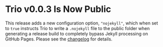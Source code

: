 <!--
template: article.html
title: Trio v0.0.3 Released
appendToTarget: true
category: development
callback: showCurrentPageInHeader
activeHeaderItem: 3
-->

# Trio v0.0.3 Is Now Public

This release adds a new configuration option, `"nojekyll"`, which when set to `true` instructs Trio to write a `.nojekyll` file to the public folder when generating a release build to completely bypass Jekyll processing on GitHub Pages. Please see the <a target="_blank" href="https://github.com/4awpawz/trio/tree/master#v003">changelog</a> for details.